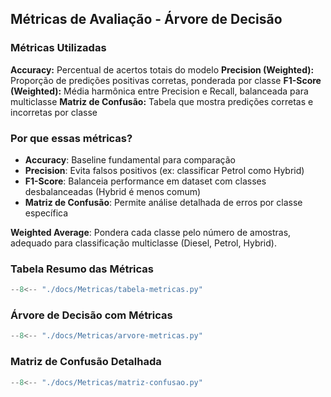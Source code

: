 ## Métricas de Avaliação - Árvore de Decisão

### Métricas Utilizadas

**Accuracy:** Percentual de acertos totais do modelo
**Precision (Weighted):** Proporção de predições positivas corretas, ponderada por classe
**F1-Score (Weighted):** Média harmônica entre Precision e Recall, balanceada para multiclasse
**Matriz de Confusão:** Tabela que mostra predições corretas e incorretas por classe

### Por que essas métricas?

- **Accuracy**: Baseline fundamental para comparação
- **Precision**: Evita falsos positivos (ex: classificar Petrol como Hybrid)
- **F1-Score**: Balanceia performance em dataset com classes desbalanceadas (Hybrid é menos comum)
- **Matriz de Confusão**: Permite análise detalhada de erros por classe específica

**Weighted Average**: Pondera cada classe pelo número de amostras, adequado para classificação multiclasse (Diesel, Petrol, Hybrid).

### Tabela Resumo das Métricas

``` python exec="on" html="0"
--8<-- "./docs/Metricas/tabela-metricas.py"
```

### Árvore de Decisão com Métricas

``` python exec="on" html="1"
--8<-- "./docs/Metricas/arvore-metricas.py"
```

### Matriz de Confusão Detalhada

``` python exec="on" html="1"
--8<-- "./docs/Metricas/matriz-confusao.py"
```

